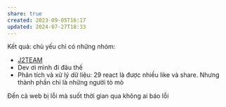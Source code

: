 ```yaml
---
share: true
created: 2023-09-05T16:17
updated: 2024-07-27T18:33
---
```

Kết quả: chủ yếu chỉ có những nhóm:
- [J2TEAM](J2TEAM.md)
- Dev ơi mình đi đâu thế
- Phân tích và xử lý dữ liệu: 29 react
là được nhiều like và share. Nhưng thành phần chỉ là những người tò mò

Đến cả web bị lỗi mà suốt thời gian qua không ai báo lỗi
